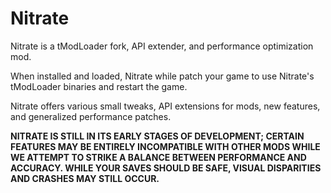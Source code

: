 ﻿# Nitrate

Nitrate is a tModLoader fork, API extender, and performance optimization mod.

When installed and loaded, Nitrate while patch your game to use Nitrate's tModLoader binaries and restart the game.

Nitrate offers various small tweaks, API extensions for mods, new features, and generalized performance patches.

**NITRATE IS STILL IN ITS EARLY STAGES OF DEVELOPMENT; CERTAIN FEATURES MAY BE ENTIRELY INCOMPATIBLE WITH OTHER MODS WHILE WE ATTEMPT TO STRIKE A BALANCE BETWEEN PERFORMANCE AND ACCURACY. WHILE YOUR SAVES SHOULD BE SAFE, VISUAL DISPARITIES AND CRASHES MAY STILL OCCUR.**
